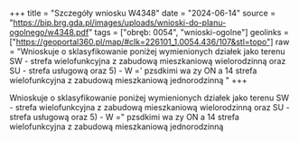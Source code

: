 +++
title = "Szczegóły wniosku W4348"
date = "2024-06-14"
source = "https://bip.brg.gda.pl/images/uploads/wnioski-do-planu-ogolnego/w4348.pdf"
tags = ["obręb: 0054", "wnioski-ogolne"]
geolinks = ["https://geoportal360.pl/map/#clk=226101_1.0054.436/107&stl=topo"]
raw = "Wnioskuje o sklasyfikowanie poniżej wymienionych działek jako terenu SW - strefa wielofunkcyjna z zabudową mieszkaniową wielorodzinną oraz SU - strefa usługową oraz 5) - W =' pzsdkimi wa zy ON a 14 strefa wielofunkcyjna z zabudową mieszkaniową jednorodzinną "
+++

Wnioskuje o sklasyfikowanie poniżej wymienionych działek jako terenu SW - strefa
wielofunkcyjna z zabudową mieszkaniową wielorodzinną oraz SU - strefa usługową oraz 5) -
W =" pzsdkimi wa zy ON a 14
strefa wielofunkcyjna z zabudową mieszkaniową jednorodzinną



